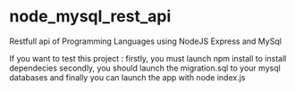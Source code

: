 # node_mysql_rest_api
Restfull api of Programming Languages using NodeJS Express and MySql

If you want to test this project :
firstly, you must launch npm install to install dependecies
secondly, you should launch the migration.sql to your mysql databases
and finally you can launch the app with node index.js
